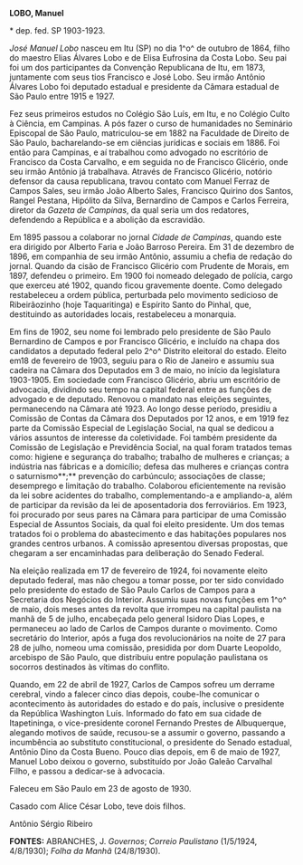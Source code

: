 **LOBO, Manuel**

\* dep. fed. SP 1903-1923.

*José Manuel Lobo* nasceu em Itu (SP) no dia 1^o^ de outubro de 1864,
filho do maestro Elias Álvares Lobo e de Elisa Eufrosina da Costa Lobo.
Seu pai foi um dos participantes da Convenção Republicana de Itu, em
1873, juntamente com seus tios Francisco e José Lobo. Seu irmão Antônio
Álvares Lobo foi deputado estadual e presidente da Câmara estadual de
São Paulo entre 1915 e 1927.

Fez seus primeiros estudos no Colégio São Luís, em Itu, e no Colégio
Culto à Ciência, em Campinas. A pós fazer o curso de humanidades no
Seminário Episcopal de São Paulo, matriculou-se em 1882 na Faculdade de
Direito de São Paulo, bacharelando-se em ciências jurídicas e sociais em
1886. Foi então para Campinas, e aí trabalhou como advogado no
escritório de Francisco da Costa Carvalho, e em seguida no de Francisco
Glicério, onde seu irmão Antônio já trabalhava. Através de Francisco
Glicério, notório defensor da causa republicana, travou contato com
Manuel Ferraz de Campos Sales, seu irmão João Alberto Sales, Francisco
Quirino dos Santos, Rangel Pestana, Hipólito da Silva, Bernardino de
Campos e Carlos Ferreira, diretor da *Gazeta de Campinas*, da qual seria
um dos redatores, defendendo a República e a abolição da escravidão.

Em 1895 passou a colaborar no jornal *Cidade de Campinas*, quando este
era dirigido por Alberto Faria e João Barroso Pereira. Em 31 de dezembro
de 1896, em companhia de seu irmão Antônio, assumiu a chefia de redação
do jornal. Quando da cisão de Francisco Glicério com Prudente de Morais,
em 1897, defendeu o primeiro. Em 1900 foi nomeado delegado de polícia,
cargo que exerceu até 1902, quando ficou gravemente doente. Como
delegado restabeleceu a ordem pública, perturbada pelo movimento
sedicioso de Ribeirãozinho (hoje Taquaritinga) e Espírito Santo do
Pinhal, que, destituindo as autoridades locais, restabeleceu a
monarquia.

Em fins de 1902, seu nome foi lembrado pelo presidente de São Paulo
Bernardino de Campos e por Francisco Glicério, e incluído na chapa dos
candidatos a deputado federal pelo 2^o^ Distrito eleitoral do estado.
Eleito em18 de fevereiro de 1903, seguiu para o Rio de Janeiro e assumiu
sua cadeira na Câmara dos Deputados em 3 de maio, no início da
legislatura 1903-1905. Em sociedade com Francisco Glicério, abriu um
escritório de advocacia, dividindo seu tempo na capital federal entre as
funções de advogado e de deputado. Renovou o mandato nas eleições
seguintes, permanecendo na Câmara até 1923. Ao longo desse período,
presidiu a Comissão de Contas da Câmara dos Deputados por 12 anos, e em
1919 fez parte da Comissão Especial de Legislação Social, na qual se
dedicou a vários assuntos de interesse da coletividade. Foi também
presidente da Comissão de Legislação e Previdência Social, na qual foram
tratados temas como: higiene e segurança do trabalho; trabalho de
mulheres e crianças; a indústria nas fábricas e a domicílio; defesa das
mulheres e crianças contra o saturnismo**;** prevenção do carbúnculo;
associações de classe; desemprego e limitação do trabalho. Colaborou
eficientemente na revisão da lei sobre acidentes do trabalho,
complementando-a e ampliando-a, além de participar da revisão da lei de
aposentadoria dos ferroviários. Em 1923, foi procurado por seus pares na
Câmara para participar de uma Comissão Especial de Assuntos Sociais, da
qual foi eleito presidente. Um dos temas tratados foi o problema do
abastecimento e das habitações populares nos grandes centros urbanos. A
comissão apresentou diversas propostas, que chegaram a ser encaminhadas
para deliberação do Senado Federal.

Na eleição realizada em 17 de fevereiro de 1924, foi novamente eleito
deputado federal, mas não chegou a tomar posse, por ter sido convidado
pelo presidente do estado de São Paulo Carlos de Campos para a
Secretaria dos Negócios do Interior. Assumiu suas novas funções em 1^o^
de maio, dois meses antes da revolta que irrompeu na capital paulista na
manhã de 5 de julho, encabeçada pelo general Isidoro Dias Lopes, e
permaneceu ao lado de Carlos de Campos durante o movimento. Como
secretário do Interior, após a fuga dos revolucionários na noite de 27
para 28 de julho, nomeou uma comissão, presidida por dom Duarte
Leopoldo, arcebispo de São Paulo, que distribuiu entre população
paulistana os socorros destinados às vítimas do conflito.

Quando, em 22 de abril de 1927, Carlos de Campos sofreu um derrame
cerebral, vindo a falecer cinco dias depois, coube-lhe comunicar o
acontecimento às autoridades do estado e do país, inclusive o presidente
da República Washington Luís. Informado do fato em sua cidade de
Itapetininga, o vice-presidente coronel Fernando Prestes de Albuquerque,
alegando motivos de saúde, recusou-se a assumir o governo, passando a
incumbência ao substituto constitucional, o presidente do Senado
estadual, Antônio Dino da Costa Bueno. Pouco dias depois, em 6 de maio
de 1927, Manuel Lobo deixou o governo, substituído por João Galeão
Carvalhal Filho, e passou a dedicar-se à advocacia.

Faleceu em São Paulo em 23 de agosto de 1930.

Casado com Alice César Lobo, teve dois filhos.

Antônio Sérgio Ribeiro

**FONTES:** ABRANCHES, J. *Governos*; *Correio Paulistano* (1/5/1924,
4/8/1930); *Folha da Manhã* (24/8/1930).
